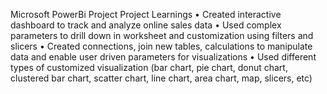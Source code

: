 Microsoft PowerBi Project
Project Learnings 
• Created interactive dashboard to track and analyze online sales data 
• Used complex parameters to drill down in worksheet and customization using filters and slicers 
• Created connections, join new tables, calculations to manipulate data and enable user driven parameters for visualizations 
• Used different types of customized visualization (bar chart, pie chart, donut chart, clustered bar chart, scatter chart, line chart, area chart, map, slicers, etc)
